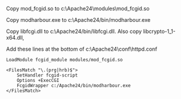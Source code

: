 Copy mod_fcgid.so to c:\Apache24\modules\mod_fcgid.so

Copy modharbour.exe to c:\Apache24/bin/modharbour.exe

Copy libfcgi.dll to c:\Apache24/bin/libfcgi.dll. Also copy libcrypto-1_1-x64.dll, 

Add these lines at the bottom of c:\Apache24\conf\httpd.conf

```
LoadModule fcgid_module modules/mod_fcgid.so

<FilesMatch "\.(prg|hrb)$">
    SetHandler fcgid-script
    Options +ExecCGI
    FcgidWrapper c:/Apache24/bin/modharbour.exe
</FilesMatch>
```
